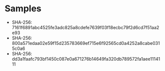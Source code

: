 # Samples

* SHA-256: 7161f6891abc4525fe3adc825a8cdefe7639f03f18ecbc79f2d6cd7f51aa2e93
* SHA-256: 800a571edaa02e59f15d235783669ef715e6f92565cd0a4252a8cabe0315c0a6
* SHA-256: dd3a1faafc793bf1450c087e0a671276b14649fa320db789572fa1aee1114111